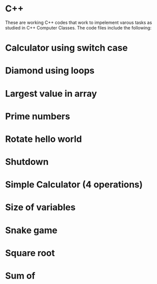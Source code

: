 # C++
These are working C++ codes that work to impelement varous tasks as studied in  C++ Computer Classes. 
The code files include the following:
# Calculator using  switch case
# Diamond using loops
# Largest value in array
# Prime numbers
# Rotate hello world
# Shutdown
# Simple Calculator (4 operations)
# Size of variables
# Snake game
# Square root
# Sum of 